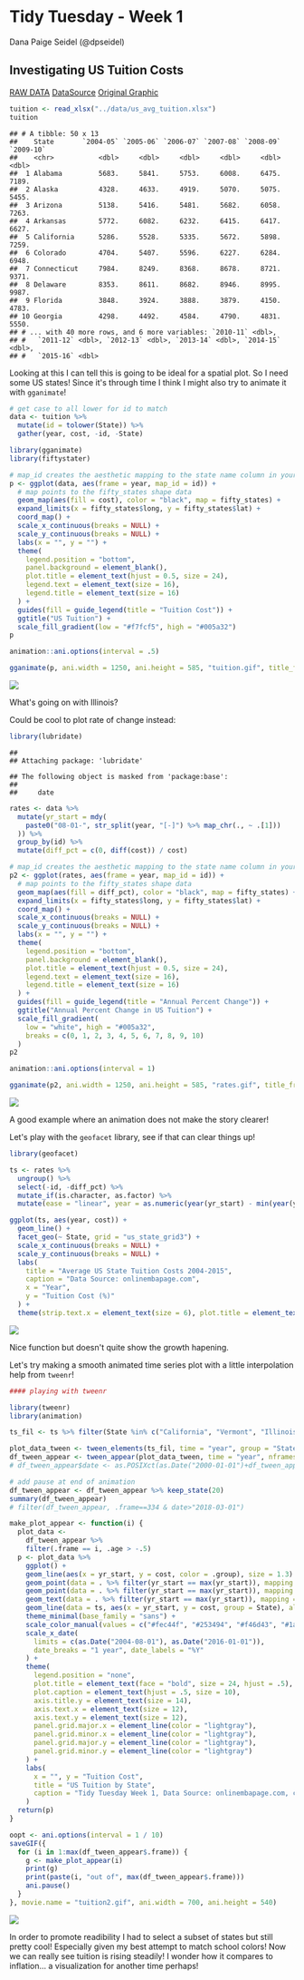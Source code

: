 Tidy Tuesday - Week 1
================
Dana Paige Seidel (@dpseidel)

Investigating US Tuition Costs
------------------------------

[RAW DATA](https://github.com/rfordatascience/tidytuesday/blob/master/data/us_avg_tuition.xlsx)
[DataSource](https://onlinembapage.com/average-tuition-and-educational-attainment-in-the-united-states/)
[Original Graphic](https://onlinembapage.com/wp-content/uploads/2016/03/AverageTuition_Part1b.jpg)

``` r
tuition <- read_xlsx("../data/us_avg_tuition.xlsx")
tuition
```

    ## # A tibble: 50 x 13
    ##    State       `2004-05` `2005-06` `2006-07` `2007-08` `2008-09` `2009-10`
    ##    <chr>           <dbl>     <dbl>     <dbl>     <dbl>     <dbl>     <dbl>
    ##  1 Alabama         5683.     5841.     5753.     6008.     6475.     7189.
    ##  2 Alaska          4328.     4633.     4919.     5070.     5075.     5455.
    ##  3 Arizona         5138.     5416.     5481.     5682.     6058.     7263.
    ##  4 Arkansas        5772.     6082.     6232.     6415.     6417.     6627.
    ##  5 California      5286.     5528.     5335.     5672.     5898.     7259.
    ##  6 Colorado        4704.     5407.     5596.     6227.     6284.     6948.
    ##  7 Connecticut     7984.     8249.     8368.     8678.     8721.     9371.
    ##  8 Delaware        8353.     8611.     8682.     8946.     8995.     9987.
    ##  9 Florida         3848.     3924.     3888.     3879.     4150.     4783.
    ## 10 Georgia         4298.     4492.     4584.     4790.     4831.     5550.
    ## # ... with 40 more rows, and 6 more variables: `2010-11` <dbl>,
    ## #   `2011-12` <dbl>, `2012-13` <dbl>, `2013-14` <dbl>, `2014-15` <dbl>,
    ## #   `2015-16` <dbl>

Looking at this I can tell this is going to be ideal for a spatial plot. So I need some US states! Since it's through time I think I might also try to animate it with `gganimate`!

``` r
# get case to all lower for id to match
data <- tuition %>%
  mutate(id = tolower(State)) %>%
  gather(year, cost, -id, -State)
```

``` r
library(gganimate)
library(fiftystater)

# map_id creates the aesthetic mapping to the state name column in your data
p <- ggplot(data, aes(frame = year, map_id = id)) +
  # map points to the fifty_states shape data
  geom_map(aes(fill = cost), color = "black", map = fifty_states) +
  expand_limits(x = fifty_states$long, y = fifty_states$lat) +
  coord_map() +
  scale_x_continuous(breaks = NULL) +
  scale_y_continuous(breaks = NULL) +
  labs(x = "", y = "") +
  theme(
    legend.position = "bottom",
    panel.background = element_blank(),
    plot.title = element_text(hjust = 0.5, size = 24),
    legend.text = element_text(size = 16),
    legend.title = element_text(size = 16)
  ) +
  guides(fill = guide_legend(title = "Tuition Cost")) +
  ggtitle("US Tuition") +
  scale_fill_gradient(low = "#f7fcf5", high = "#005a32")
p

animation::ani.options(interval = .5)

gganimate(p, ani.width = 1250, ani.height = 585, "tuition.gif", title_frame = TRUE)
```

![](tuition.gif)

What's going on with Illinois?

Could be cool to plot rate of change instead:

``` r
library(lubridate)
```

    ## 
    ## Attaching package: 'lubridate'

    ## The following object is masked from 'package:base':
    ## 
    ##     date

``` r
rates <- data %>%
  mutate(yr_start = mdy(
    paste0("08-01-", str_split(year, "[-]") %>% map_chr(., ~ .[1]))
  )) %>%
  group_by(id) %>%
  mutate(diff_pct = c(0, diff(cost)) / cost)
```

``` r
# map_id creates the aesthetic mapping to the state name column in your data
p2 <- ggplot(rates, aes(frame = year, map_id = id)) +
  # map points to the fifty_states shape data
  geom_map(aes(fill = diff_pct), color = "black", map = fifty_states) +
  expand_limits(x = fifty_states$long, y = fifty_states$lat) +
  coord_map() +
  scale_x_continuous(breaks = NULL) +
  scale_y_continuous(breaks = NULL) +
  labs(x = "", y = "") +
  theme(
    legend.position = "bottom",
    panel.background = element_blank(),
    plot.title = element_text(hjust = 0.5, size = 24),
    legend.text = element_text(size = 16),
    legend.title = element_text(size = 16)
  ) +
  guides(fill = guide_legend(title = "Annual Percent Change")) +
  ggtitle("Annual Percent Change in US Tuition") +
  scale_fill_gradient(
    low = "white", high = "#005a32",
    breaks = c(0, 1, 2, 3, 4, 5, 6, 7, 8, 9, 10)
  )
p2

animation::ani.options(interval = 1)

gganimate(p2, ani.width = 1250, ani.height = 585, "rates.gif", title_frame = TRUE)
```

![](rates.gif)

A good example where an animation does not make the story clearer!

Let's play with the `geofacet` library, see if that can clear things up!

``` r
library(geofacet)

ts <- rates %>%
  ungroup() %>%
  select(-id, -diff_pct) %>%
  mutate_if(is.character, as.factor) %>%
  mutate(ease = "linear", year = as.numeric(year(yr_start) - min(year(yr_start)) + 1))

ggplot(ts, aes(year, cost)) +
  geom_line() +
  facet_geo(~ State, grid = "us_state_grid3") +
  scale_x_continuous(breaks = NULL) +
  scale_y_continuous(breaks = NULL) +
  labs(
    title = "Average US State Tuition Costs 2004-2015",
    caption = "Data Source: onlinembapage.com",
    x = "Year",
    y = "Tuition Cost (%)"
  ) +
  theme(strip.text.x = element_text(size = 6), plot.title = element_text(hjust = .5))
```

![](Week1_files/figure-markdown_github/unnamed-chunk-5-1.png)

Nice function but doesn't quite show the growth hapening.

Let's try making a smooth animated time series plot with a little interpolation help from `tweenr`!

``` r
#### playing with tweenr

library(tweenr)
library(animation)

ts_fil <- ts %>% filter(State %in% c("California", "Vermont", "Illinois", "Wyoming", "Washington", "Florida"))

plot_data_tween <- tween_elements(ts_fil, time = "year", group = "State", ease = "ease", nframes = 48)
df_tween_appear <- tween_appear(plot_data_tween, time = "year", nframes = 48)
# df_tween_appear$date <- as.POSIXct(as.Date("2000-01-01")+df_tween_appear$day)

# add pause at end of animation
df_tween_appear <- df_tween_appear %>% keep_state(20)
summary(df_tween_appear)
# filter(df_tween_appear, .frame==334 & date>"2018-03-01")

make_plot_appear <- function(i) {
  plot_data <-
    df_tween_appear %>%
    filter(.frame == i, .age > -.5)
  p <- plot_data %>%
    ggplot() +
    geom_line(aes(x = yr_start, y = cost, color = .group), size = 1.3) +
    geom_point(data = . %>% filter(yr_start == max(yr_start)), mapping = aes(x = yr_start, y = cost, color = .group), size = 3, stroke = 1.5) +
    geom_point(data = . %>% filter(yr_start == max(yr_start)), mapping = aes(x = yr_start, y = cost, color = .group), size = 2) +
    geom_text(data = . %>% filter(yr_start == max(yr_start)), mapping = aes(x = yr_start, y = cost, label = .group, color = .group), nudge_x = 7, hjust = -0.4, fontface = "bold") +
    geom_line(data = ts, aes(x = yr_start, y = cost, group = State), alpha = 0.25, color = "darkgray") +
    theme_minimal(base_family = "sans") +
    scale_color_manual(values = c("#fec44f", "#253494", "#f46d43", "#1a9850", "#542788", "#993404")) +
    scale_x_date(
      limits = c(as.Date("2004-08-01"), as.Date("2016-01-01")),
      date_breaks = "1 year", date_labels = "%Y"
    ) +
    theme(
      legend.position = "none",
      plot.title = element_text(face = "bold", size = 24, hjust = .5),
      plot.caption = element_text(hjust = .5, size = 10),
      axis.title.y = element_text(size = 14),
      axis.text.x = element_text(size = 12),
      axis.text.y = element_text(size = 12),
      panel.grid.major.x = element_line(color = "lightgray"),
      panel.grid.minor.x = element_line(color = "lightgray"),
      panel.grid.major.y = element_line(color = "lightgray"),
      panel.grid.minor.y = element_line(color = "lightgray")
    ) +
    labs(
      x = "", y = "Tuition Cost",
      title = "US Tuition by State",
      caption = "Tidy Tuesday Week 1, Data Source: onlinembapage.com, code with considerable help from @lenkiefer's 3/18/18 blog post"
    )
  return(p)
}

oopt <- ani.options(interval = 1 / 10)
saveGIF({
  for (i in 1:max(df_tween_appear$.frame)) {
    g <- make_plot_appear(i)
    print(g)
    print(paste(i, "out of", max(df_tween_appear$.frame)))
    ani.pause()
  }
}, movie.name = "tuition2.gif", ani.width = 700, ani.height = 540)
```

![](tuition2.gif)

In order to promote readibility I had to select a subset of states but still pretty cool! Especially given my best attempt to match school colors! Now we can really see tuition is rising steadily! I wonder how it compares to inflation... a visualization for another time perhaps!
